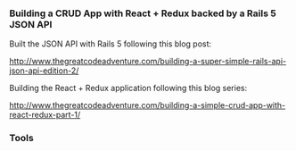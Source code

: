 ### Building a CRUD App with React + Redux backed by a Rails 5 JSON API

Built the JSON API with Rails 5 following this blog post:

http://www.thegreatcodeadventure.com/building-a-super-simple-rails-api-json-api-edition-2/

Building the React + Redux application following this blog series:

http://www.thegreatcodeadventure.com/building-a-simple-crud-app-with-react-redux-part-1/

### Tools
